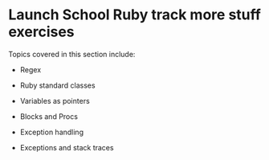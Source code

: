 # Launch School Ruby track more stuff exercises

Topics covered in this section include:

- Regex

- Ruby standard classes

- Variables as pointers

- Blocks and Procs

- Exception handling

- Exceptions and stack traces
